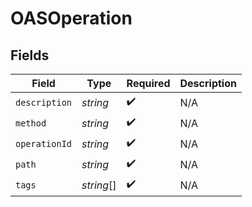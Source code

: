 # OASOperation


## Fields

| Field              | Type               | Required           | Description        |
| ------------------ | ------------------ | ------------------ | ------------------ |
| `description`      | *string*           | :heavy_check_mark: | N/A                |
| `method`           | *string*           | :heavy_check_mark: | N/A                |
| `operationId`      | *string*           | :heavy_check_mark: | N/A                |
| `path`             | *string*           | :heavy_check_mark: | N/A                |
| `tags`             | *string*[]         | :heavy_check_mark: | N/A                |